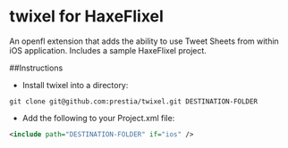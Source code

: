 # twixel for HaxeFlixel

An openfl extension that adds the ability to use Tweet Sheets from within iOS application. Includes a sample HaxeFlixel project.

##Instructions

* Install twixel into a directory:
```git
git clone git@github.com:prestia/twixel.git DESTINATION-FOLDER
```
* Add the following to your Project.xml file:
```xml
<include path="DESTINATION-FOLDER" if="ios" />
```
